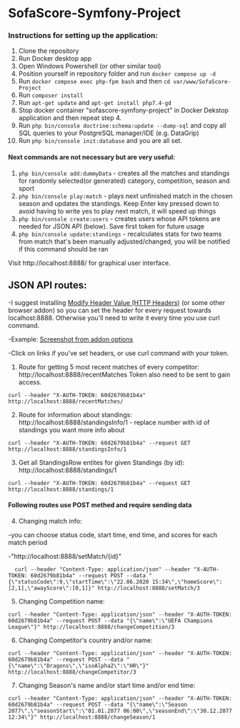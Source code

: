 # SofaScore-Symfony-Project

### Instructions for setting up the application:

  1. Clone the repository
  2. Run Docker desktop app
  3. Open Windows Powershell (or other similar tool)
  4. Position yourself in repository folder and run `docker compose up -d`
  5. Run `docker compose exec php-fpm bash` and then `cd var/www/SofaScore-Project`
  6. Run `composer install`
  7. Run `apt-get update` and `apt-get install php7.4-gd` 
  8. Stop docker container "sofascore-symfony-project" in Docker Dekstop application and then repeat step 4.
  9. Run `php bin/console doctrine:schema:update --dump-sql` and copy all SQL queries to your PostgreSQL manager/IDE (e.g. DataGrip)
  10. Run `php bin/console init:database` and you are all set.
  
  
#### Next commands are not necessary but are very useful:
  
  1. `php bin/console add:dummyData` - creates all the matches and standings for randomly selected(or generated) category, competition, season and sport
  2. `php bin/console play:match` - plays next unfinished match in the chosen season and updates the standings. Keep Enter key pressed down to avoid having to write yes to play next match, it will speed up things
  3. `php bin/console create:users` - creates users whose API tokens are needed for JSON API (below). Save first token for future usage
  4. `php bin/console update:standings` - recalculates stats for two teams from match that's been manually adjusted/changed, you will be notified if this command should be ran
  
  
Visit http://localhost:8888/ for graphical user interface.


  
  
## JSON API routes:

  -I suggest installing [Modify Header Value (HTTP Headers)](https://chrome.google.com/webstore/detail/modify-header-value-http/cbdibdfhahmknbkkojljfncpnhmacdek) (or some other browser addon) so you can set the header for every request towards localhost:8888. Otherwise you'll need to write it every time you use curl command.
  
  -Example: [Screenshot from addon options](https://i.imgur.com/yHTVmQg.png)
  
  -Click on links if you've set headers, or use curl command with your token.



  1. Route for getting 5 most recent matches of every competitor: http://localhost:8888/recentMatches
    Token also need to be sent to gain access.
    
    curl --header "X-AUTH-TOKEN: 60d2679b81b4a" http://localhost:8888/recentMatches/
    
  2. Route for information about standings: http://localhost:8888/standingsInfo/1 - replace number with id of standings you want more info about
  
    curl --header "X-AUTH-TOKEN: 60d2679b81b4a" --request GET http://localhost:8888/standingsInfo/1
    
  3. Get all StandingsRow entites for given Standings (by id): http://localhost:8888/standings/1
  
    curl --header "X-AUTH-TOKEN: 60d2679b81b4a" --request GET http://localhost:8888/standings/1

#### Following routes use POST methed and require sending data

  4. Changing match info:
  
  -you can choose status code, start time, end time, and scores for each match period
  
  -"http://localhost:8888/setMatch/{id}"
      
      curl --header "Content-Type: application/json" --header "X-AUTH-TOKEN: 60d2679b81b4a" --request POST --data "{\"statusCode\":9,\"startTime\":\"22.06.2020 15:34\",\"homeScore\":[2,1],\"awayScore\":[0,1]}" http://localhost:8888/setMatch/3
    
  
  
  5. Changing Competition name:
  
    curl --header "Content-Type: application/json" --header "X-AUTH-TOKEN: 60d2679b81b4a" --request POST --data "{\"name\":\"UEFA Champions League\"}" http://localhost:8888/changeCompetition/3
    
    
  6. Changing Competitor's country and/or name:
  
    curl --header "Content-Type: application/json" --header "X-AUTH-TOKEN: 60d2679b81b4a" --request POST --data "{\"name\":\"Dragons\",\"isoAlpha2\":\"HR\"}" http://localhost:8888/changeCompetitor/3
    
    
  7. Changing Season's name and/or start time and/or end time:
  
    curl --header "Content-Type: application/json" --header "X-AUTH-TOKEN: 60d2679b81b4a" --request POST --data "{\"name\":\"Season 2077\",\"seasonStart\":\"01.01.2077 06:00\",\"seasonEnd\":\"30.12.2077 12:34\"}" http://localhost:8888/changeSeason/1
